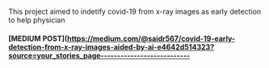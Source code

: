 This project aimed to indetify covid-19 from x-ray images as early detection to help physician  

#### [MEDIUM POST](https://medium.com/@saidr567/covid-19-early-detection-from-x-ray-images-aided-by-ai-e4642d514323?source=your_stories_page---------------------------
